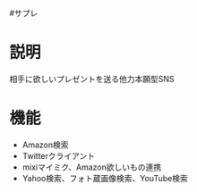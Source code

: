 #サプレ

# 説明 #

相手に欲しいプレゼントを送る他力本願型SNS


# 機能 #

  * Amazon検索
  * Twitterクライアント
  * mixiマイミク、Amazon欲しいもの連携
  * Yahoo検索、フォト蔵画像検索、YouTube検索